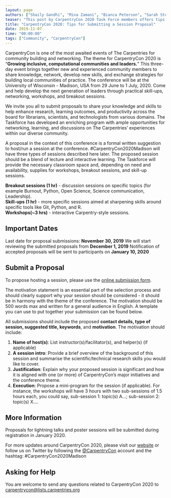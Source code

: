 ```yaml
---
layout: page
authors: ["Shaily Gandhi", "Mina Zamani", "Bianca Peterson", "Sarah Stevens", "Daniel Ouso"]
teaser: "This post by CarpentryCon 2020 Task Force members offers tips for submitting a session proposal" 
title: "CarpentryCon 2020: Tips for Submitting a Session Proposal"
date: 2019-11-07
time: "00:00:00"
tags: ["Community", "CarpentryCon"]
---
```


CarpentryCon is one of the most awaited events of The Carpentries for community building and networking. The theme for CarpentryCon 2020 is “**Growing inclusive, computational communities and leaders.**” This three-day event brings together new and experienced community members to share knowledge, network, develop new skills, and exchange strategies for building local communities of practice.  The conference will be at the University of Wisconsin - Madison, USA from 29 June to 1 July, 2020. Come and help develop the next generation of leaders through practical skill-ups, networking, workshops, and breakout sessions. 

We invite you all to submit proposals to share your knowledge and skills to help enhance research, learning outcomes, and productivity across the board for librarians, scientists, and technologists from various domains. The Taskforce has developed an enriching program with ample opportunities for networking, learning, and discussions on The Carpentries’ experiences within our diverse community. 

A proposal in the context of this conference is a formal written suggestion to host/run a session at the conference. #CarpentryCon2020Madison will have three types of sessions described here later. The proposed session should be a blend of lecture and interactive learning. The Taskforce will provide the necessary classroom space and, depending on need and availability, supplies for workshops, breakout sessions, and skill-up sessions. 

**Breakout sessions (1 hr)** -  discussion sessions on specific topics (for example Burnout, Python, Open Science, Science communication, Leadership). <br/>
**Skill-ups (1 hr)** -  more specific sessions aimed at sharpening skills around specific tools like Git, Python, and R. <br/>
**Workshops(~3 hrs)** -  interactive Carpentry-style sessions.<br/>

## Important Dates

Last date for proposal submissions: **November 30, 2019**
We will start reviewing the submitted proposals from **December 1, 2019**
Notification of accepted proposals will be sent to participants on **January 10, 2020**

## Submit a Proposal

To propose hosting a session, please use the [online submission form](https://forms.gle/noYkXvgFAgC1FAeo9). 

The motivation statement is an essential part of the selection process and should clearly support why your session should be considered - it should be in harmony with the theme of the conference. The motivation should be 500 words max and written for a general audience in English. A template you can use to put together your submission can be found below.

All submissions should include the proposed **contact details, type of session, suggested title, keywords**, and **motivation**. The motivation should include:

1. **Name of host(s)**: List instructor(s)/facilitator(s), and helper(s) (if applicable)
1. **A session intro**: Provide a brief overview of the background of this session and summarise the scientific/technical research skills you would like to cover.
1. **Justification**: Explain why your proposed session is significant and how it is aligned with one (or more) of CarpentryCon’s major initiatives and the conference theme.
1. **Execution**: Propose a mini-program for the session (if applicable). For instance, the workshops will have 3 hours with two sub-sessions of 1.5 hours each, you could say, sub-session 1: topic(s) A...; sub-session 2: topic(s) X....

## More Information

Proposals for lightning talks and poster sessions will be submitted during registration in January 2020.

For more updates around CarpentryCon 2020, please visit our [website](https://carpentrycon.github.io/carpentrycon2020/) or follow us on Twitter by following the [@CarpentryCon](https://twitter.com/CarpentryCon) account and the hashtag: #CarpentryCon2020Madison

## Asking for Help

You are welcome to send any questions related to CarpentryCon 2020 to [carpentrycon@lists.carpentries.org](mailto:carpentrycon@lists.carpentries.org) 